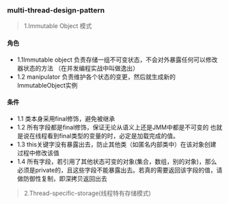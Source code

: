 ### multi-thread-design-pattern
>1.Immutable Object 模式
#### 角色
- 1.1Immutable object 负责存储一组不可变状态，不会对外暴露任何可以修改器状态的方法
（在并发编程实战中叫做逸出）
- 1.2 manipulator 负责维护各个状态的变更，然后就生成新的ImmutableObject实例
#### 条件
- 1.1 类本身采用final修饰，避免被继承
- 1.2 所有字段都是final修饰，保证无论从语义上还是JMM中都是不可变的
也就是说在线程看到final类型的变量的时，必定是加载完成的值。
- 1.3 this关键字没有暴露出去，防止其他类（如匿名内部类中）在该对象创建
过程中修改该值
- 1.4 所有字段，若引用了其他状态可变的对象(集合，数组，别的对象)，那么
必须是private的，且这些字段不能暴露出去。若真的需要返回该字段的值，请
做防御性复制，即深拷贝返回出去

> 2.Thread-specific-storage(线程特有存储模式)


